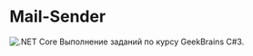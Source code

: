 # Mail-Sender
![.NET Core](https://github.com/GolfNorth/Mail-Sender/workflows/.NET%20Core/badge.svg)
Выполнение заданий по курсу GeekBrains C#3.
